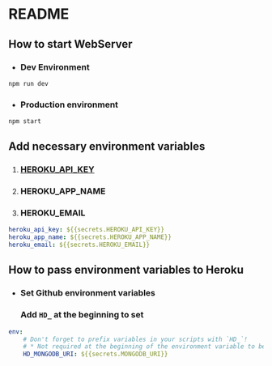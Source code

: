 # README

## How to start WebServer

-   ### Dev Environment

```bash
npm run dev
```

-   ### Production environment

```bash
npm start
```

## Add necessary environment variables

1. ### [HEROKU_API_KEY](https://dashboard.heroku.com/account)

2. ### HEROKU_APP_NAME

3. ### HEROKU_EMAIL

```yml
heroku_api_key: ${{secrets.HEROKU_API_KEY}}
heroku_app_name: ${{secrets.HEROKU_APP_NAME}}
heroku_email: ${{secrets.HEROKU_EMAIL}}
```

## How to pass environment variables to Heroku

-   ### Set Github environment variables

    ### Add `HD_` at the beginning to set

```yml
env:
    # Don't forget to prefix variables in your scripts with `HD_`!
    # * Not required at the beginning of the environment variable to be registered on the Github side.
    HD_MONGODB_URI: ${{secrets.MONGODB_URI}}
```
